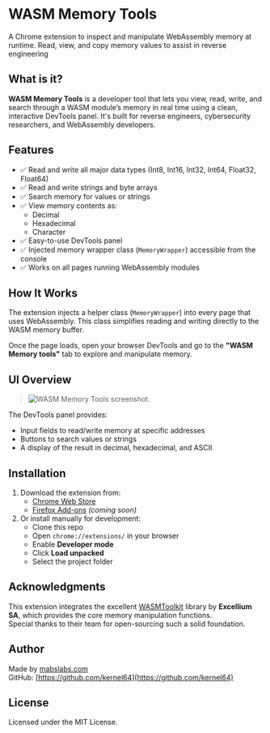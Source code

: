 # WASM Memory Tools

A Chrome extension to inspect and manipulate WebAssembly memory at runtime. Read, view, and copy memory values to assist in reverse engineering

## What is it?

**WASM Memory Tools** is a developer tool that lets you view, read, write, and search through a WASM module’s memory in real time using a clean, interactive DevTools panel. It's built for reverse engineers, cybersecurity researchers, and WebAssembly developers.

## Features

- ✅ Read and write all major data types (Int8, Int16, Int32, Int64, Float32, Float64)
- ✅ Read and write strings and byte arrays
- ✅ Search memory for values or strings
- ✅ View memory contents as:
  - Decimal
  - Hexadecimal
  - Character
- ✅ Easy-to-use DevTools panel
- ✅ Injected memory wrapper class (`MemoryWrapper`) accessible from the console
- ✅ Works on all pages running WebAssembly modules

## How It Works

The extension injects a helper class (`MemoryWrapper`) into every page that uses WebAssembly. This class simplifies reading and writing directly to the WASM memory buffer.

Once the page loads, open your browser DevTools and go to the **"WASM Memory tools"** tab to explore and manipulate memory.

## UI Overview

> ![WASM Memory Tools screenshot.](https://mabslabs.com/images/wasm_memory_tools.png)


The DevTools panel provides:
- Input fields to read/write memory at specific addresses
- Buttons to search values or strings
- A display of the result in decimal, hexadecimal, and ASCII

## Installation

1. Download the extension from:
   - [Chrome Web Store](https://chromewebstore.google.com/detail/wasm-memory-tools/ibnlkehbankkledbceckejaihgpgklkj?pli=1)
   - [Firefox Add-ons](#) *(coming soon)*
2. Or install manually for development:
   - Clone this repo
   - Open `chrome://extensions/` in your browser
   - Enable **Developer mode**
   - Click **Load unpacked**
   - Select the project folder

## Acknowledgments

This extension integrates the excellent [WASMToolkit](https://github.com/ExcelliumSA/WASMToolkit) library by **Excellium SA**, which provides the core memory manipulation functions.  
Special thanks to their team for open-sourcing such a solid foundation.

## Author

Made by [mabslabs.com](https://mabslabs.com)  
GitHub: [https://github.com/kernel64](https://github.com/kernel64)

## License

Licensed under the MIT License.


